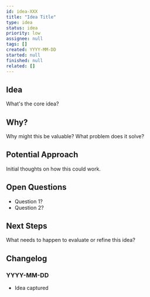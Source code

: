 ```yaml
---
id: idea-XXX
title: "Idea Title"
type: idea
status: idea
priority: low
assignee: null
tags: []
created: YYYY-MM-DD
started: null
finished: null
related: []
---
```


## Idea

What's the core idea?

## Why?

Why might this be valuable? What problem does it solve?

## Potential Approach

Initial thoughts on how this could work.

## Open Questions

- Question 1?
- Question 2?

## Next Steps

What needs to happen to evaluate or refine this idea?

## Changelog

### YYYY-MM-DD
- Idea captured

